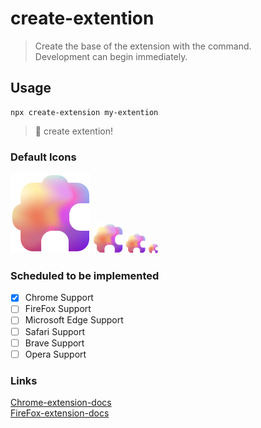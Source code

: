 # create-extention
> Create the base of the extension with the command.<br>
> Development can begin immediately.
## Usage
```
npx create-extension my-extention
```

> 🌈 create extention!

### Default Icons
<p>
<img height="128" src="https://raw.githubusercontent.com/EveSquare/create-extention/main/assets/images/icon_128.png">
<img height="48" src="https://raw.githubusercontent.com/EveSquare/create-extention/main/assets/images/icon_48.png">
<img height="32" src="https://raw.githubusercontent.com/EveSquare/create-extention/main/assets/images/icon_32.png">
<img height="16" src="https://raw.githubusercontent.com/EveSquare/create-extention/main/assets/images/icon_16.png">
</p>

### Scheduled to be implemented
- [x] Chrome Support
- [ ] FireFox Support
- [ ] Microsoft Edge Support
- [ ] Safari Support
- [ ] Brave Support
- [ ] Opera Support

### Links

[Chrome-extension-docs](https://developer.chrome.com/docs/extensions/)<br>
[FireFox-extension-docs](https://developer.mozilla.org/en-US/docs/Mozilla/Add-ons)
